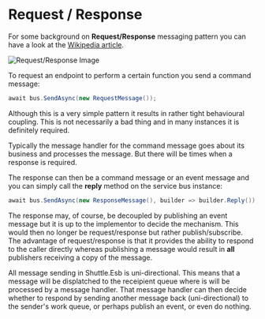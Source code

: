 # Request / Response

For some background on **Request/Response** messaging pattern you can have a look at the [Wikipedia article](http://en.wikipedia.org/wiki/Request-response).

![Request/Response Image](/images/request-response.png)

To request an endpoint to perform a certain function you send a command message:

```c#
await bus.SendAsync(new RequestMessage());
```

Although this is a very simple pattern it results in rather tight behavioural coupling.  This is not necessarily a bad thing and in many instances it is definitely required.

Typically the message handler for the command message goes about its business and processes the message.  But there will be times when a response is required.

The response can then be a command message or an event message and you can simply call the **reply** method on the service bus instance:

```c#
await bus.SendAsync(new ResponseMessage(), builder => builder.Reply());
```

The response may, of course, be decoupled by publishing an event message but it is up to the implementor to decide the mechanism.  This would then no longer be request/response but rather publish/subscribe.  The advantage of request/response is that it provides the ability to respond to the caller directly whereas publishing a message would result in **all** publishers receiving a copy of the message.

All message sending in Shuttle.Esb is uni-directional.  This means that a message will be displatched to the receipient queue where is will be processed by a message handler.  That message handler can then decide whether to respond by sending another message back (uni-directional) to the sender's work queue, or perhaps publish an event, or even do nothing.

